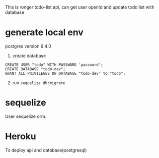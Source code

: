 This is ronger todo-list api, can get user openId and update todo list with database

# generate local env
postgres version 9.4.0

1. create database

```
CREATE USER "todo" WITH PASSWORD 'password';
CREATE DATABASE "todo-dev";
GRANT ALL PRIVILEGES ON DATABASE "todo-dev" to "todo";
```

2. run `sequelize db:migrate`


# sequelize

User sequelize orm.

# Heroku

To deploy api and database(postgresql)